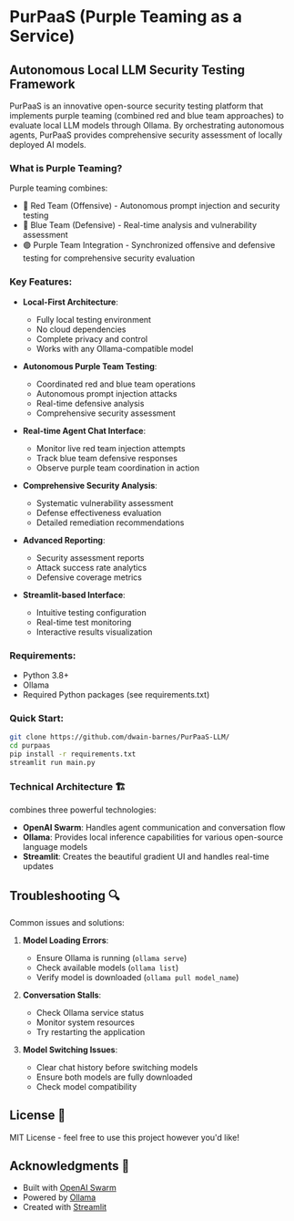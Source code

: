 # PurPaaS (Purple Teaming as a Service)
## Autonomous Local LLM Security Testing Framework

PurPaaS is an innovative open-source security testing platform that implements purple teaming (combined red and blue team approaches) to evaluate local LLM models through Ollama. By orchestrating autonomous agents, PurPaaS provides comprehensive security assessment of locally deployed AI models.

### What is Purple Teaming?
Purple teaming combines:
- 🔴 Red Team (Offensive) - Autonomous prompt injection and security testing
- 🔵 Blue Team (Defensive) - Real-time analysis and vulnerability assessment
- 🟣 Purple Team Integration - Synchronized offensive and defensive testing for comprehensive security evaluation

### Key Features:

- **Local-First Architecture**: 
  - Fully local testing environment
  - No cloud dependencies
  - Complete privacy and control
  - Works with any Ollama-compatible model

- **Autonomous Purple Team Testing**: 
  - Coordinated red and blue team operations
  - Autonomous prompt injection attacks
  - Real-time defensive analysis
  - Comprehensive security assessment

- **Real-time Agent Chat Interface**: 
  - Monitor live red team injection attempts
  - Track blue team defensive responses
  - Observe purple team coordination in action

- **Comprehensive Security Analysis**: 
  - Systematic vulnerability assessment
  - Defense effectiveness evaluation
  - Detailed remediation recommendations

- **Advanced Reporting**: 
  - Security assessment reports
  - Attack success rate analytics
  - Defensive coverage metrics

- **Streamlit-based Interface**: 
  - Intuitive testing configuration
  - Real-time test monitoring
  - Interactive results visualization

### Requirements:
- Python 3.8+
- Ollama
- Required Python packages (see requirements.txt)

### Quick Start:
```bash
git clone https://github.com/dwain-barnes/PurPaaS-LLM/
cd purpaas
pip install -r requirements.txt
streamlit run main.py
```

### Technical Architecture 🏗️

combines three powerful technologies:
- **OpenAI Swarm**: Handles agent communication and conversation flow
- **Ollama**: Provides local inference capabilities for various open-source language models
- **Streamlit**: Creates the beautiful gradient UI and handles real-time updates

## Troubleshooting 🔍

Common issues and solutions:

1. **Model Loading Errors**:
   - Ensure Ollama is running (`ollama serve`)
   - Check available models (`ollama list`)
   - Verify model is downloaded (`ollama pull model_name`)

2. **Conversation Stalls**:
   - Check Ollama service status
   - Monitor system resources
   - Try restarting the application

3. **Model Switching Issues**:
   - Clear chat history before switching models
   - Ensure both models are fully downloaded
   - Check model compatibility

## License 📄

MIT License - feel free to use this project however you'd like!

## Acknowledgments 🙏

- Built with [OpenAI Swarm](https://github.com/openai/swarm)
- Powered by [Ollama](https://ollama.ai/)
- Created with [Streamlit](https://streamlit.io/)
